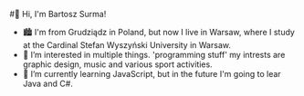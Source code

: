 #👋 Hi, I'm Bartosz Surma!

- 🏙️ I'm from Grudziądz in Poland, but now I live in Warsaw, where I study at the Cardinal Stefan Wyszyński University in Warsaw.
- 👀 I’m interested in multiple things. 'programming stuff' my intrests are graphic design, music and various sport activities.
- 🌱 I’m currently learning JavaScript, but in the future I'm going to lear Java and C#.
